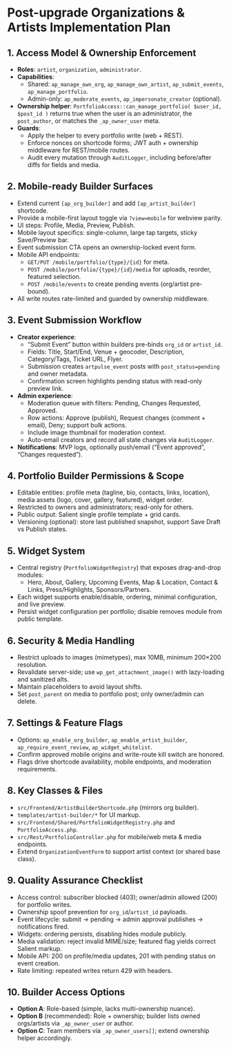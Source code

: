 # Post-upgrade Organizations & Artists Implementation Plan

## 1. Access Model & Ownership Enforcement
- **Roles**: `artist`, `organization`, `administrator`.
- **Capabilities**:
  - Shared: `ap_manage_own_org`, `ap_manage_own_artist`, `ap_submit_events`, `ap_manage_portfolio`.
  - Admin-only: `ap_moderate_events`, `ap_impersonate_creator` (optional).
- **Ownership helper**: `PortfolioAccess::can_manage_portfolio( $user_id, $post_id )` returns true when the user is an administrator, the `post_author`, or matches the `_ap_owner_user` meta.
- **Guards**:
  - Apply the helper to every portfolio write (web + REST).
  - Enforce nonces on shortcode forms; JWT auth + ownership middleware for REST/mobile routes.
  - Audit every mutation through `AuditLogger`, including before/after diffs for fields and media.

## 2. Mobile-ready Builder Surfaces
- Extend current `[ap_org_builder]` and add `[ap_artist_builder]` shortcode.
- Provide a mobile-first layout toggle via `?view=mobile` for webview parity.
- UI steps: Profile, Media, Preview, Publish.
- Mobile layout specifics: single-column, large tap targets, sticky Save/Preview bar.
- Event submission CTA opens an ownership-locked event form.
- Mobile API endpoints:
  - `GET/PUT /mobile/portfolio/{type}/{id}` for meta.
  - `POST /mobile/portfolio/{type}/{id}/media` for uploads, reorder, featured selection.
  - `POST /mobile/events` to create pending events (org/artist pre-bound).
- All write routes rate-limited and guarded by ownership middleware.

## 3. Event Submission Workflow
- **Creator experience**:
  - “Submit Event” button within builders pre-binds `org_id` or `artist_id`.
  - Fields: Title, Start/End, Venue + geocoder, Description, Category/Tags, Ticket URL, Flyer.
  - Submission creates `artpulse_event` posts with `post_status=pending` and owner metadata.
  - Confirmation screen highlights pending status with read-only preview link.
- **Admin experience**:
  - Moderation queue with filters: Pending, Changes Requested, Approved.
  - Row actions: Approve (publish), Request changes (comment + email), Deny; support bulk actions.
  - Include image thumbnail for moderation context.
  - Auto-email creators and record all state changes via `AuditLogger`.
- **Notifications**: MVP logs, optionally push/email (“Event approved”, “Changes requested”).

## 4. Portfolio Builder Permissions & Scope
- Editable entities: profile meta (tagline, bio, contacts, links, location), media assets (logo, cover, gallery, featured), widget order.
- Restricted to owners and administrators; read-only for others.
- Public output: Salient single profile template + grid cards.
- Versioning (optional): store last published snapshot, support Save Draft vs Publish states.

## 5. Widget System
- Central registry (`PortfolioWidgetRegistry`) that exposes drag-and-drop modules:
  - Hero, About, Gallery, Upcoming Events, Map & Location, Contact & Links, Press/Highlights, Sponsors/Partners.
- Each widget supports enable/disable, ordering, minimal configuration, and live preview.
- Persist widget configuration per portfolio; disable removes module from public template.

## 6. Security & Media Handling
- Restrict uploads to images (mimetypes), max 10MB, minimum 200×200 resolution.
- Revalidate server-side; use `wp_get_attachment_image()` with lazy-loading and sanitized alts.
- Maintain placeholders to avoid layout shifts.
- Set `post_parent` on media to portfolio post; only owner/admin can delete.

## 7. Settings & Feature Flags
- Options: `ap_enable_org_builder`, `ap_enable_artist_builder`, `ap_require_event_review`, `ap_widget_whitelist`.
- Confirm approved mobile origins and write-route kill switch are honored.
- Flags drive shortcode availability, mobile endpoints, and moderation requirements.

## 8. Key Classes & Files
- `src/Frontend/ArtistBuilderShortcode.php` (mirrors org builder).
- `templates/artist-builder/*` for UI markup.
- `src/Frontend/Shared/PortfolioWidgetRegistry.php` and `PortfolioAccess.php`.
- `src/Rest/PortfolioController.php` for mobile/web meta & media endpoints.
- Extend `OrganizationEventForm` to support artist context (or shared base class).

## 9. Quality Assurance Checklist
- Access control: subscriber blocked (403); owner/admin allowed (200) for portfolio writes.
- Ownership spoof prevention for `org_id`/`artist_id` payloads.
- Event lifecycle: submit → pending → admin approval publishes → notifications fired.
- Widgets: ordering persists, disabling hides module publicly.
- Media validation: reject invalid MIME/size; featured flag yields correct Salient markup.
- Mobile API: 200 on profile/media updates, 201 with pending status on event creation.
- Rate limiting: repeated writes return 429 with headers.

## 10. Builder Access Options
- **Option A**: Role-based (simple, lacks multi-ownership nuance).
- **Option B** (recommended): Role + ownership; builder lists owned orgs/artists via `_ap_owner_user` or author.
- **Option C**: Team members via `_ap_owner_users[]`; extend ownership helper accordingly.
